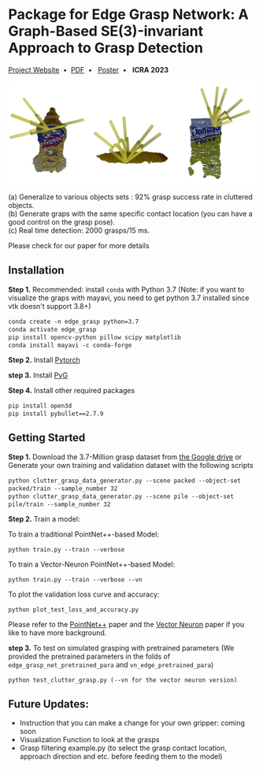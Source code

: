 # Package for Edge Grasp Network: A Graph-Based SE(3)-invariant Approach to Grasp Detection

[Project Website](https://haojhuang.github.io/edge_grasp_page/)&nbsp;&nbsp;•&nbsp;&nbsp;[PDF](https://arxiv.org/abs/2211.00191)&nbsp;&nbsp;•&nbsp;&nbsp; [Poster](https://drive.google.com/file/d/1Y5Myg-XBXbj9IkZjGn7QAt5z5Rf6ZoVd/view)&nbsp;&nbsp;•&nbsp;&nbsp; **ICRA 2023**

<p align="center">
  <img width="550" src="image/grasp_example.png">
</p>

(a) Generalize to various objects sets : 92% grasp success rate in cluttered objects.<br>
(b) Generate graps with the same specific contact location (you can have a good control on the grasp pose).<br>
(c) Real time detection: 2000 grasps/15 ms.<br>

Please check for our paper for more details

## Installation
**Step 1.** Recommended: install `conda` with Python 3.7 (Note: if you want to visualize the graps with mayavi, you need to get python 3.7 installed since vtk doesn't support 3.8+)

```shell
conda create -n edge_grasp python=3.7
conda activate edge_grasp
pip install opencv-python pillow scipy matplotlib
conda install mayavi -c conda-forge
```
**Step 2.** Install [Pytorch](https://pytorch.org/get-started/locally/)

**step 3.** Install [PyG](https://pytorch-geometric.readthedocs.io/en/latest/notes/installation.html)

**Step 4.** Install other required packages

```shell
pip install open3d
pip install pybullet==2.7.9
```

## Getting Started
**Step 1.** Download the 3.7-Million grasp dataset from [the Google drive](https://drive.google.com/file/d/1ZA15hQ41mzMXShfkzKufF4pYTDjZgJWD/view?usp=share_link) or Generate your own training and validation dataset with the following scripts

```shell
python clutter_grasp_data_generator.py --scene packed --object-set packed/train --sample_number 32
python clutter_grasp_data_generator.py --scene pile --object-set pile/train --sample_number 32
```

**Step 2.** Train a model:

To train a traditional PointNet++-based Model:
```shell
python train.py --train --verbose
```

To train a Vector-Neuron PointNet++-based Model:
```shell
python train.py --train --verbose --vn
```

To plot the validation loss curve and accuracy:
```shell
python plot_test_loss_and_accuracy.py
```

Please refer to the [PointNet++](https://arxiv.org/abs/1706.02413) paper and the [Vector Neuron](https://arxiv.org/abs/2104.12229) paper if you like to have more background.

**step 3.** To test on simulated grasping with pretrained parameters (We provided the pretrained parameters in the folds of `edge_grasp_net_pretrained_para` and `vn_edge_pretrained_para`)

```shell
python test_clutter_grasp.py (--vn for the vector neuron version)
```

## Future Updates:
- Instruction that you can make a change for your own gripper: coming soon
- Visualization Function to look at the grasps
- Grasp filtering example.py (to select the grasp contact location, approach direction and etc. before feeding them to the model)








